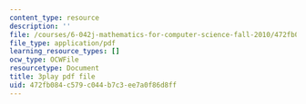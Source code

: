 ```yaml
---
content_type: resource
description: ''
file: /courses/6-042j-mathematics-for-computer-science-fall-2010/472fb084c579c044b7c3ee7a0f86d8ff_E6FbvM-FGZ8.pdf
file_type: application/pdf
learning_resource_types: []
ocw_type: OCWFile
resourcetype: Document
title: 3play pdf file
uid: 472fb084-c579-c044-b7c3-ee7a0f86d8ff
---
```

